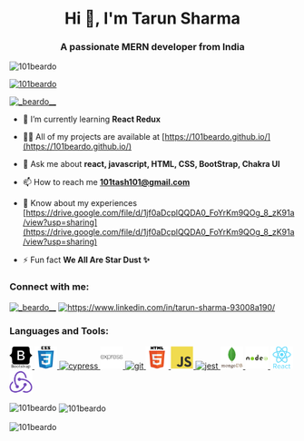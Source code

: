 <h1 align="center">Hi 👋, I'm Tarun Sharma</h1>
<h3 align="center">A passionate MERN developer from India</h3>

<p align="left"> <img src="https://komarev.com/ghpvc/?username=101beardo&label=Profile%20views&color=0e75b6&style=flat" alt="101beardo" /> </p>

<p align="left"> <a href="https://github.com/ryo-ma/github-profile-trophy"><img src="https://github-profile-trophy.vercel.app/?username=101beardo" alt="101beardo" /></a> </p>

<p align="left"> <a href="https://twitter.com/_beardo__" target="blank"><img src="https://img.shields.io/twitter/follow/_beardo__?logo=twitter&style=for-the-badge" alt="_beardo__" /></a> </p>

- 🌱 I’m currently learning **React Redux**

- 👨‍💻 All of my projects are available at [https://101beardo.github.io/](https://101beardo.github.io/)

- 💬 Ask me about **react, javascript, HTML, CSS, BootStrap, Chakra UI**

- 📫 How to reach me **101tash101@gmail.com**

- 📄 Know about my experiences [https://drive.google.com/file/d/1jf0aDcplQQDA0_FoYrKm9QOg_8_zK91a/view?usp=sharing](https://drive.google.com/file/d/1jf0aDcplQQDA0_FoYrKm9QOg_8_zK91a/view?usp=sharing)

- ⚡ Fun fact **We All Are Star Dust ✨**

<h3 align="left">Connect with me:</h3>
<p align="left">
<a href="https://twitter.com/_beardo__" target="blank"><img align="center" src="https://raw.githubusercontent.com/rahuldkjain/github-profile-readme-generator/master/src/images/icons/Social/twitter.svg" alt="_beardo__" height="30" width="40" /></a>
<a href="[https://linkedin.com/in/https://www.linkedin.com/in/tarun-sharma-93008a190/](https://www.linkedin.com/in/tarun-sharma-93008a190/)" target="blank"><img align="center" src="https://raw.githubusercontent.com/rahuldkjain/github-profile-readme-generator/master/src/images/icons/Social/linked-in-alt.svg" alt="https://www.linkedin.com/in/tarun-sharma-93008a190/" height="30" width="40" /></a>
</p>

<h3 align="left">Languages and Tools:</h3>
<p align="left"> <a href="https://getbootstrap.com" target="_blank" rel="noreferrer"> <img src="https://raw.githubusercontent.com/devicons/devicon/master/icons/bootstrap/bootstrap-plain-wordmark.svg" alt="bootstrap" width="40" height="40"/> </a> <a href="https://www.w3schools.com/css/" target="_blank" rel="noreferrer"> <img src="https://raw.githubusercontent.com/devicons/devicon/master/icons/css3/css3-original-wordmark.svg" alt="css3" width="40" height="40"/> </a> <a href="https://www.cypress.io" target="_blank" rel="noreferrer"> <img src="https://raw.githubusercontent.com/simple-icons/simple-icons/6e46ec1fc23b60c8fd0d2f2ff46db82e16dbd75f/icons/cypress.svg" alt="cypress" width="40" height="40"/> </a> <a href="https://expressjs.com" target="_blank" rel="noreferrer"> <img src="https://raw.githubusercontent.com/devicons/devicon/master/icons/express/express-original-wordmark.svg" alt="express" width="40" height="40"/> </a> <a href="https://git-scm.com/" target="_blank" rel="noreferrer"> <img src="https://www.vectorlogo.zone/logos/git-scm/git-scm-icon.svg" alt="git" width="40" height="40"/> </a> <a href="https://www.w3.org/html/" target="_blank" rel="noreferrer"> <img src="https://raw.githubusercontent.com/devicons/devicon/master/icons/html5/html5-original-wordmark.svg" alt="html5" width="40" height="40"/> </a> <a href="https://developer.mozilla.org/en-US/docs/Web/JavaScript" target="_blank" rel="noreferrer"> <img src="https://raw.githubusercontent.com/devicons/devicon/master/icons/javascript/javascript-original.svg" alt="javascript" width="40" height="40"/> </a> <a href="https://jestjs.io" target="_blank" rel="noreferrer"> <img src="https://www.vectorlogo.zone/logos/jestjsio/jestjsio-icon.svg" alt="jest" width="40" height="40"/> </a> <a href="https://www.mongodb.com/" target="_blank" rel="noreferrer"> <img src="https://raw.githubusercontent.com/devicons/devicon/master/icons/mongodb/mongodb-original-wordmark.svg" alt="mongodb" width="40" height="40"/> </a> <a href="https://nodejs.org" target="_blank" rel="noreferrer"> <img src="https://raw.githubusercontent.com/devicons/devicon/master/icons/nodejs/nodejs-original-wordmark.svg" alt="nodejs" width="40" height="40"/> </a> <a href="https://reactjs.org/" target="_blank" rel="noreferrer"> <img src="https://raw.githubusercontent.com/devicons/devicon/master/icons/react/react-original-wordmark.svg" alt="react" width="40" height="40"/> </a> <a href="https://redux.js.org" target="_blank" rel="noreferrer"> <img src="https://raw.githubusercontent.com/devicons/devicon/master/icons/redux/redux-original.svg" alt="redux" width="40" height="40"/> </a> </p>

<p><img align="left" src="https://github-readme-stats.vercel.app/api/top-langs?username=101beardo&show_icons=true&locale=en&layout=compact" alt="101beardo" /></p>

<p>&nbsp;<img align="center" src="https://github-readme-stats.vercel.app/api?username=101beardo&show_icons=true&locale=en" alt="101beardo" /></p>

<p><img align="center" src="https://github-readme-streak-stats.herokuapp.com/?user=101beardo&" alt="101beardo" /></p>
